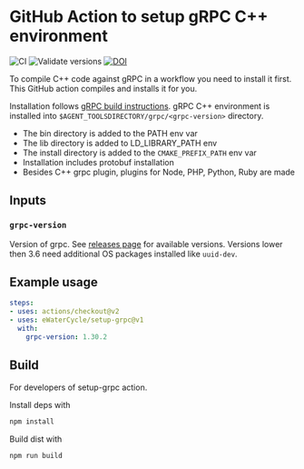 # GitHub Action to setup gRPC C++ environment

![CI](https://github.com/eWaterCycle/setup-grpc/workflows/build-test/badge.svg)
![Validate versions](https://github.com/eWaterCycle/setup-grpc/workflows/Validate%20'setup-grpc'/badge.svg)
[![DOI](https://zenodo.org/badge/DOI/10.5281/zenodo.3964180.svg)](https://doi.org/10.5281/zenodo.3964180)

To compile C++ code against gRPC in a workflow you need to install it first. This GitHub action compiles and installs it for you.

Installation follows [gRPC build instructions](https://github.com/grpc/grpc/blob/master/BUILDING.md).
gRPC C++ environment is installed into `$AGENT_TOOLSDIRECTORY/grpc/<grpc-version>` directory.

* The bin directory is added to the PATH env var
* The lib directory is added to LD_LIBRARY_PATH env
* The install directory is added to the `CMAKE_PREFIX_PATH` env var
* Installation includes protobuf installation
* Besides C++ grpc plugin, plugins for Node, PHP, Python, Ruby are made

## Inputs

### `grpc-version`

Version of grpc. See [releases page](https://github.com/hpcng/grpc/releases) for available versions. Versions lower then 3.6 need additional OS packages installed like `uuid-dev`.

## Example usage

```yaml
steps:
- uses: actions/checkout@v2
- uses: eWaterCycle/setup-grpc@v1
  with:
    grpc-version: 1.30.2
```

## Build

For developers of setup-grpc action.

Install deps with

```bash
npm install
```

Build dist with

```bash
npm run build
```
